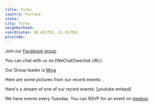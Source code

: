 ```yaml
---
title: Turku
country: Finland
state: 
city: Turku
neighborhood: 
coordinates: 60.451753, 22.267052
plusCode:
---
```

Join our [Facebook group](https://www.facebook.com/groups/free.code.camp.turku).

You can chat with us on [WeChat](wechat URL).

Our Group leader is [Miya](freecodecamp.org/miya)

Here are some pictures from our recent events:
![]().

Here's a stream of one of our recent events:
[youtube embed]

We have events every Tuesday. You can RSVP for an event on [meetup](meetupurl).
